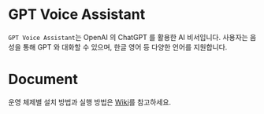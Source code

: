 # GPT Voice Assistant

`GPT Voice Assistant`는 OpenAI 의 ChatGPT 를 활용한 AI 비서입니다. 사용자는 음성을 통해 GPT 와 대화할 수 있으며, 한글 영어 등 다양한 언어를 지원합니다.

# Document

운영 체제별 설치 방법과 실행 방법은 [Wiki](https://github.com/winetree94/GPT-Voice-Assistant/wiki)를 참고하세요.

